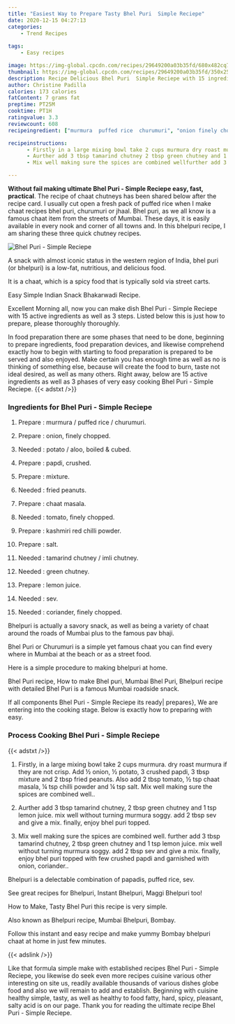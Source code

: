 ```yaml
---
title: "Easiest Way to Prepare Tasty Bhel Puri  Simple Reciepe"
date: 2020-12-15 04:27:13
categories:
    - Trend Recipes
    
tags:
    - Easy recipes

image: https://img-global.cpcdn.com/recipes/29649200a03b35fd/680x482cq70/bhel-puri-simple-reciepe-recipe-main-photo.jpg
thumbnail: https://img-global.cpcdn.com/recipes/29649200a03b35fd/350x250cq70/bhel-puri-simple-reciepe-recipe-main-photo.jpg
description: Recipe Delicious Bhel Puri  Simple Reciepe with 15 ingredients and 3 stages of easy cooking.
author: Christine Padilla
calories: 173 calories
fatContent: 7 grams fat
preptime: PT25M
cooktime: PT1H
ratingvalue: 3.3
reviewcount: 608
recipeingredient: ["murmura  puffed rice  churumuri", "onion finely chopped", "potato  aloo boiled  cubed", "papdi crushed", "mixture", "fried peanuts", "chaat masala", "tomato finely chopped", "kashmiri red chilli powder", "salt", "tamarind chutney  imli chutney", "green chutney", "lemon juice", "sev", "coriander finely chopped"]

recipeinstructions: 
      - Firstly in a large mixing bowl take 2 cups murmura dry roast murmura if they are not crispAdd  onion  potato 3 crushed papdi 3 tbsp mixture and 2 tbsp fried peanutsAlso add 2 tbsp tomato  tsp chaat masala  tsp chilli powder and  tsp saltMix well making sure the spices are combined well 
      - Aurther add 3 tbsp tamarind chutney 2 tbsp green chutney and 1 tsp lemon juicemix well without turning murmura soggyadd 2 tbsp sev and give a mixfinally enjoy bhel puri topped 
      - Mix well making sure the spices are combined wellfurther add 3 tbsp tamarind chutney 2 tbsp green chutney and 1 tsp lemon juicemix well without turning murmura soggyadd 2 tbsp sev and give a mixfinally enjoy bhel puri topped with few crushed papdi and garnished with onion coriander

---
```




**Without fail making ultimate Bhel Puri - Simple Reciepe easy, fast, practical**. The recipe of chaat chutneys has been shared below after the recipe card. I usually cut open a fresh pack of puffed rice when I make chaat recipes bhel puri, churumuri or jhaal. Bhel puri, as we all know is a famous chaat item from the streets of Mumbai. These days, it is easily available in every nook and corner of all towns and. In this bhelpuri recipe, I am sharing these three quick chutney recipes.


![Bhel Puri - Simple Reciepe](https://img-global.cpcdn.com/recipes/29649200a03b35fd/680x482cq70/bhel-puri-simple-reciepe-recipe-main-photo.jpg "Bhel Puri - Simple Reciepe")



A snack with almost iconic status in the western region of India, bhel puri (or bhelpuri) is a low-fat, nutritious, and delicious food.

It is a chaat, which is a spicy food that is typically sold via street carts.

Easy Simple Indian Snack Bhakarwadi Recipe.


Excellent Morning all, now you can make dish Bhel Puri - Simple Reciepe with 15 active ingredients as well as 3 steps. Listed below this is just how to prepare, please thoroughly thoroughly.

In food preparation there are some phases that need to be done, beginning to prepare ingredients, food preparation devices, and likewise comprehend exactly how to begin with starting to food preparation is prepared to be served and also enjoyed. Make certain you has enough time as well as no is thinking of something else, because will create the food to burn, taste not ideal desired, as well as many others. Right away, below are 15 active ingredients as well as 3 phases of very easy cooking Bhel Puri - Simple Reciepe.
{{< adstxt />}}

### Ingredients for Bhel Puri - Simple Reciepe


1. Prepare  : murmura / puffed rice / churumuri.

1. Prepare  : onion, finely chopped.

1. Needed  : potato / aloo, boiled &amp; cubed.

1. Prepare  : papdi, crushed.

1. Prepare  : mixture.

1. Needed  : fried peanuts.

1. Prepare  : chaat masala.

1. Needed  : tomato, finely chopped.

1. Prepare  : kashmiri red chilli powder.

1. Prepare  : salt.

1. Needed  : tamarind chutney / imli chutney.

1. Needed  : green chutney.

1. Prepare  : lemon juice.

1. Needed  : sev.

1. Needed  : coriander, finely chopped.


Bhelpuri is actually a savory snack, as well as being a variety of chaat around the roads of Mumbai plus to the famous pav bhaji.

Bhel Puri or Churumuri is a simple yet famous chaat you can find every where in Mumbai at the beach or as a street food.

Here is a simple procedure to making bhelpuri at home.

Bhel Puri recipe, How to make Bhel puri, Mumbai Bhel Puri, Bhelpuri recipe with detailed Bhel Puri is a famous Mumbai roadside snack.


If all components Bhel Puri - Simple Reciepe its ready| prepares}, We are entering into the cooking stage. Below is exactly how to preparing with easy.

### Process Cooking Bhel Puri - Simple Reciepe

{{< adstxt />}}


1. Firstly, in a large mixing bowl take 2 cups murmura. dry roast murmura if they are not crisp.
Add ½ onion, ½ potato, 3 crushed papdi, 3 tbsp mixture and 2 tbsp fried peanuts.
Also add 2 tbsp tomato, ½ tsp chaat masala, ¼ tsp chilli powder and ¼ tsp salt.
Mix well making sure the spices are combined well..



1. Aurther add 3 tbsp tamarind chutney, 2 tbsp green chutney and 1 tsp lemon juice.
mix well without turning murmura soggy.
add 2 tbsp sev and give a mix.
finally, enjoy bhel puri topped.



1. Mix well making sure the spices are combined well.
further add 3 tbsp tamarind chutney, 2 tbsp green chutney and 1 tsp lemon juice.
mix well without turning murmura soggy.
add 2 tbsp sev and give a mix.
finally, enjoy bhel puri topped with few crushed papdi and garnished with onion, coriander..




Bhelpuri is a delectable combination of papadis, puffed rice, sev.

See great recipes for Bhelpuri, Instant Bhelpuri, Maggi Bhelpuri too!

How to Make, Tasty Bhel Puri this recipe is very simple.

Also known as Bhelpuri recipe, Mumbai Bhelpuri, Bombay.

Follow this instant and easy recipe and make yummy Bombay bhelpuri chaat at home in just few minutes.


{{< adslink />}}

Like that formula simple make with established recipes Bhel Puri - Simple Reciepe, you likewise do seek even more recipes cuisine various other interesting on site us, readily available thousands of various dishes globe food and also we will remain to add and establish. Beginning with cuisine healthy simple, tasty, as well as healthy to food fatty, hard, spicy, pleasant, salty acid is on our page. Thank you for reading the ultimate recipe Bhel Puri - Simple Reciepe.
